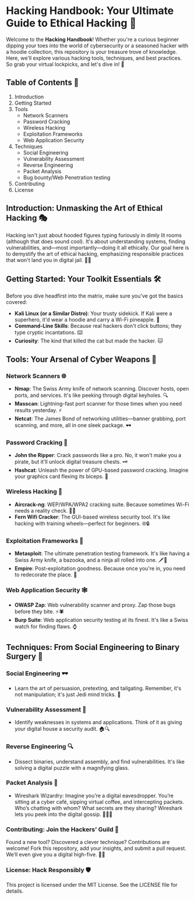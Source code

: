 # Hacking Handbook: Your Ultimate Guide to Ethical Hacking 👾

Welcome to the **Hacking Handbook**! Whether you're a curious beginner dipping your toes into the world of cybersecurity or a seasoned hacker with a hoodie collection, this repository is your treasure trove of knowledge. Here, we'll explore various hacking tools, techniques, and best practices. So grab your virtual lockpicks, and let's dive in! 🚀

## Table of Contents 📜

1. Introduction
2. Getting Started
3. Tools
    - Network Scanners
    - Password Cracking
    - Wireless Hacking
    - Exploitation Frameworks
    - Web Application Security
4. Techniques
    - Social Engineering
    - Vulnerability Assessment
    - Reverse Engineering
    - Packet Analysis
    - Bug bounty/Web Penetration testing
5. Contributing
6. License

## Introduction: Unmasking the Art of Ethical Hacking 🎭

Hacking isn't just about hooded figures typing furiously in dimly lit rooms (although that does sound cool). It's about understanding systems, finding vulnerabilities, and—most importantly—doing it all ethically. Our goal here is to demystify the art of ethical hacking, emphasizing responsible practices that won't land you in digital jail. 🕵️‍♂️

## Getting Started: Your Toolkit Essentials 🛠️

Before you dive headfirst into the matrix, make sure you've got the basics covered:

- **Kali Linux (or a Similar Distro)**: Your trusty sidekick. If Kali were a superhero, it'd wear a hoodie and carry a Wi-Fi pineapple. 🍍
- **Command-Line Skills**: Because real hackers don't click buttons; they type cryptic incantations. ⌨️
- **Curiosity**: The kind that killed the cat but made the hacker. 🐱

## Tools: Your Arsenal of Cyber Weapons 🔫

### Network Scanners 🌐

- **Nmap**: The Swiss Army knife of network scanning. Discover hosts, open ports, and services. It's like peeking through digital keyholes. 🔍
- **Masscan**: Lightning-fast port scanner for those times when you need results yesterday. ⚡
- **Netcat**: The James Bond of networking utilities—banner grabbing, port scanning, and more, all in one sleek package. 🕶️

### Password Cracking 🔐

- **John the Ripper**: Crack passwords like a pro. No, it won't make you a pirate, but it'll unlock digital treasure chests. 🗝️
- **Hashcat**: Unleash the power of GPU-based password cracking. Imagine your graphics card flexing its biceps. 💪

### Wireless Hacking 📶

- **Aircrack-ng**: WEP/WPA/WPA2 cracking suite. Because sometimes Wi-Fi needs a reality check. 🚫🔐
- **Fern Wifi Cracker**: The GUI-based wireless security tool. It's like hacking with training wheels—perfect for beginners. 🌐🔒

### Exploitation Frameworks 🌟

- **Metasploit**: The ultimate penetration testing framework. It's like having a Swiss Army knife, a bazooka, and a ninja all rolled into one. 🗡️🚀
- **Empire**: Post-exploitation goodness. Because once you're in, you need to redecorate the place. 🏰

### Web Application Security 🕸️

- **OWASP Zap**: Web vulnerability scanner and proxy. Zap those bugs before they bite. ⚡🕷️
- **Burp Suite**: Web application security testing at its finest. It's like a Swiss watch for finding flaws. ⌚

## Techniques: From Social Engineering to Binary Surgery 🧠

### Social Engineering 🕶️

- Learn the art of persuasion, pretexting, and tailgating. Remember, it's not manipulation; it's just Jedi mind tricks. 🤝

### Vulnerability Assessment 🎯

- Identify weaknesses in systems and applications. Think of it as giving your digital house a security audit. 🏠🔍

### Reverse Engineering 🔍

- Dissect binaries, understand assembly, and find vulnerabilities. It's like solving a digital puzzle with a magnifying glass.
### Packet Analysis 📡
- Wireshark Wizardry: Imagine you’re a digital eavesdropper. You’re sitting at a cyber café, sipping virtual coffee, and intercepting packets. Who’s chatting with whom? What secrets are they sharing? Wireshark lets you peek into the digital gossip. 🕵️‍♀️📶
### Contributing: Join the Hackers’ Guild 🤝
Found a new tool? Discovered a clever technique? Contributions are welcome! Fork this repository, add your insights, and submit a pull request. We’ll even give you a digital high-five. 🙌👾
### License: Hack Responsibly 🛡️
This project is licensed under the MIT License. See the LICENSE file for details.
